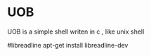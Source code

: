 # UOB
UOB is a simple shell writen in c , like unix shell



#libreadline
apt-get install libreadline-dev
